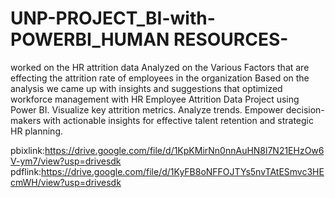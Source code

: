 # UNP-PROJECT_BI-with-POWERBI_HUMAN RESOURCES-
worked on the HR attrition data 
Analyzed on the Various Factors that are effecting the attrition rate of employees in the organization
Based on  the analysis we came up with insights and suggestions that optimized workforce management with HR Employee Attrition Data Project using Power BI.
 Visualize key attrition metrics.
 Analyze trends. 
Empower decision-makers with actionable insights for effective talent retention and strategic HR planning.

pbixlink:https://drive.google.com/file/d/1KpKMirNn0nnAuHN8l7N21EHzOw6V-ym7/view?usp=drivesdk
pdflink:https://drive.google.com/file/d/1KyFB8oNFFOJTYs5nvTAtESmvc3HEcmWH/view?usp=drivesdk
